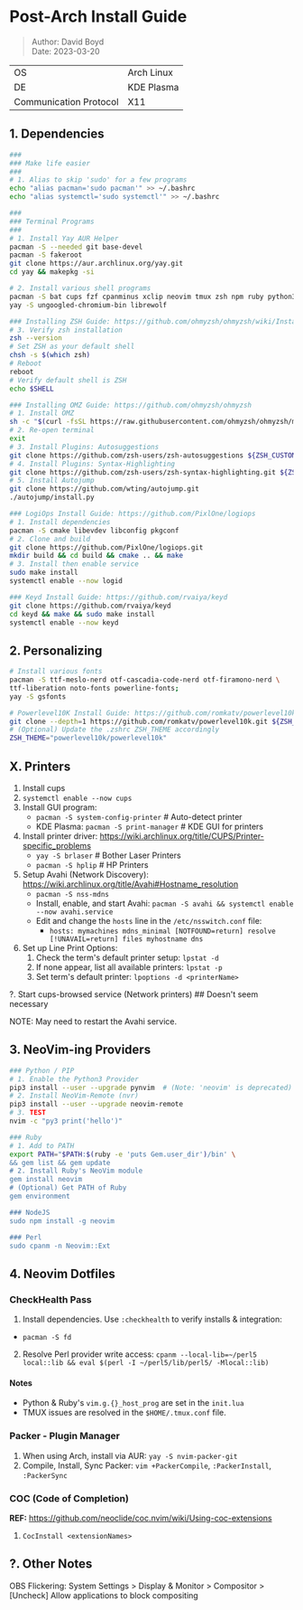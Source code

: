 # Post-Arch Install Guide

> Author: David Boyd<br>
> Date: 2023-03-20

|                        |            |
|------------------------|------------|
| OS                     | Arch Linux |
| DE                     | KDE Plasma |
| Communication Protocol | X11        |

## 1. Dependencies

``` bash
###
### Make life easier
###
# 1. Alias to skip 'sudo' for a few programs
echo "alias pacman='sudo pacman'" >> ~/.bashrc
echo "alias systemctl='sudo systemctl'" >> ~/.bashrc

###
### Terminal Programs
###
# 1. Install Yay AUR Helper
pacman -S --needed git base-devel
pacman -S fakeroot
git clone https://aur.archlinux.org/yay.git
cd yay && makepkg -si

# 2. Install various shell programs
pacman -S bat cups fzf cpanminus xclip neovim tmux zsh npm ruby python3 python-pip mlocate firefox qutebrowser virt-manager vivaldi --noconfirm
yay -S ungoogled-chromium-bin librewolf

### Installing ZSH Guide: https://github.com/ohmyzsh/ohmyzsh/wiki/Installing-ZSH
# 3. Verify zsh installation
zsh --version 
# Set ZSH as your default shell
chsh -s $(which zsh)
# Reboot
reboot
# Verify default shell is ZSH
echo $SHELL

### Installing OMZ Guide: https://github.com/ohmyzsh/ohmyzsh
# 1. Install OMZ
sh -c "$(curl -fsSL https://raw.githubusercontent.com/ohmyzsh/ohmyzsh/master/tools/install.sh)"
# 2. Re-open terminal
exit
# 3. Install Plugins: Autosuggestions
git clone https://github.com/zsh-users/zsh-autosuggestions ${ZSH_CUSTOM:-~/.oh-my-zsh/custom}/plugins/zsh-autosuggestions
# 4. Install Plugins: Syntax-Highlighting
git clone https://github.com/zsh-users/zsh-syntax-highlighting.git ${ZSH_CUSTOM:-~/.oh-my-zsh/custom}/plugins/zsh-syntax-highlighting
# 5. Install Autojump
git clone https://github.com/wting/autojump.git
./autojump/install.py

### LogiOps Install Guide: https://github.com/PixlOne/logiops
# 1. Install dependencies
pacman -S cmake libevdev libconfig pkgconf
# 2. Clone and build
git clone https://github.com/PixlOne/logiops.git
mkdir build && cd build && cmake .. && make
# 3. Install then enable service
sudo make install
systemctl enable --now logid

### Keyd Install Guide: https://github.com/rvaiya/keyd
git clone https://github.com/rvaiya/keyd
cd keyd && make && sudo make install
systemctl enable --now keyd
```

## 2. Personalizing

``` bash
# Install various fonts
pacman -S ttf-meslo-nerd otf-cascadia-code-nerd otf-firamono-nerd \
ttf-liberation noto-fonts powerline-fonts;
yay -S gsfonts

# Powerlevel10K Install Guide: https://github.com/romkatv/powerlevel10k
git clone --depth=1 https://github.com/romkatv/powerlevel10k.git ${ZSH_CUSTOM:-$HOME/.oh-my-zsh/custom}/themes/powerlevel10k
# (Optional) Update the .zshrc ZSH_THEME accordingly
ZSH_THEME="powerlevel10k/powerlevel10k"
```

## X. Printers

1. Install cups
2. `systemctl enable --now cups`
3. Install GUI program: 
    - `pacman -S system-config-printer` # Auto-detect printer
    - KDE Plasma: `pacman -S print-manager` # KDE GUI for printers
4. Install printer driver: https://wiki.archlinux.org/title/CUPS/Printer-specific_problems
    - `yay -S brlaser`   # Bother Laser Printers
    - `pacman -S hplip`  # HP Printers
5. Setup Avahi (Network Discovery): https://wiki.archlinux.org/title/Avahi#Hostname_resolution
    - `pacman -S nss-mdns`
    - Install, enable, and start Avahi: 
      `pacman -S avahi && systemctl enable --now avahi.service`
    - Edit and change the `hosts` line in the `/etc/nsswitch.conf` file:
    	- `hosts: mymachines mdns_minimal [NOTFOUND=return] resolve [!UNAVAIL=return] files myhostname dns`
6. Set up Line Print Options:
    1. Check the term's default printer setup: `lpstat -d`
    2. If none appear, list all available printers: `lpstat -p`
    3. Set term's default printer: `lpoptions -d <printerName>`

?. Start cups-browsed service (Network printers) ## Doesn't seem necessary

NOTE: May need to restart the Avahi service.

## 3. NeoVim-ing Providers

``` bash
### Python / PIP
# 1. Enable the Python3 Provider
pip3 install --user --upgrade pynvim  # (Note: 'neovim' is deprecated)
# 2. Install NeoVim-Remote (nvr)
pip3 install --user --upgrade neovim-remote
# 3. TEST
nvim -c "py3 print('hello')"

### Ruby
# 1. Add to PATH 
export PATH="$PATH:$(ruby -e 'puts Gem.user_dir')/bin' \
&& gem list && gem update 
# 2. Install Ruby's NeoVim module
gem install neovim
# (Optional) Get PATH of Ruby
gem environment

### NodeJS
sudo npm install -g neovim

### Perl
sudo cpanm -n Neovim::Ext
```

## 4. Neovim Dotfiles

### CheckHealth Pass

1. Install dependencies.  Use `:checkhealth` to verify installs & integration:
- `pacman -S fd`
2. Resolve Perl provider write access: 
`cpanm --local-lib=~/perl5 local::lib && eval $(perl -I ~/perl5/lib/perl5/ -Mlocal::lib)`

#### Notes 

- Python & Ruby's `vim.g.{}_host_prog` are set in the `init.lua`
- TMUX issues are resolved in the `$HOME/.tmux.conf` file.

### Packer - Plugin Manager

1. When using Arch, install via AUR: `yay -S nvim-packer-git`
2. Compile, Install, Sync Packer: `vim +PackerCompile`, `:PackerInstall`,
   `:PackerSync`

### COC (Code of Completion)

**REF:** https://github.com/neoclide/coc.nvim/wiki/Using-coc-extensions

1. `CocInstall <extensionNames>`

## ?. Other Notes

OBS Flickering: System Settings > Display & Monitor > Compositor >
[Uncheck] Allow applications to block compositing

